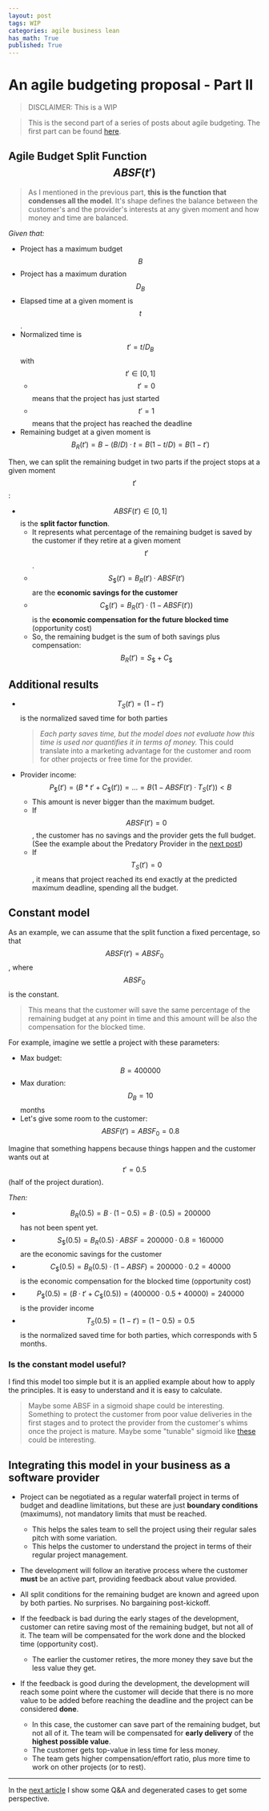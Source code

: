 ```yaml
---
layout: post
tags: WIP
categories: agile business lean
has_math: True
published: True
---
```


# An agile budgeting proposal - Part II

> DISCLAIMER: This is a WIP

> This is the second part of a series of posts about agile budgeting. The first part can be found [here](agile/business/lean/2022/11/24/en-an-agile-budgeting-proposal-part-I).

## Agile Budget Split Function $$ABSF(t')$$

> As I mentioned in the previous part, **this is the function that condenses all the model**. It's shape defines the balance between the customer's and the provider's interests at any given moment and how money and time are balanced.

*Given that:*

* Project has a maximum budget $$B$$
* Project has a maximum duration $$D_B$$
* Elapsed time at a given moment is $$t$$.
* Normalized time is $$t'=t/D_B$$ with $$t'\in[0,1]$$
    * $$t'=0$$ means that the project has just started
    * $$t'=1$$ means that the project has reached the deadline
* Remaining budget at a given moment is $$B_R(t')=B-(B/D)·t=B(1-t/D) = B(1-t')$$

Then, we can split the remaining budget in two parts if the project stops at a given moment $$t'$$:

* $$ABSF(t')\in[0,1]$$ is the **split factor function**.
    * It represents what percentage of the remaining budget is saved by the customer if they retire at a given moment $$t'$$.
    * $$S_\$(t')  = B_R(t')·ABSF(t')$$ are the **economic savings for the customer**
    * $$C_\$(t') = B_R(t')·(1-ABSF(t'))$$ is the **economic compensation for the future blocked time** (opportunity cost)
    * So, the remaining budget is the sum of both savings plus compensation: $$B_R(t') = S_\$ + C_\$ $$

## Additional results

* $$T_S(t') = (1-t')$$ is the normalized saved time for both parties
    > *Each party saves time, but the model does not evaluate how this time is used nor quantifies it in terms of money.* This could translate into a marketing advantage for the customer and room for other projects or free time for the provider.
* Provider income: $$P_\$(t')=(B*t'+C_\$(t'))=...=B(1-ABSF(t')·T_S(t')) < B$$
    * This amount is never bigger than the maximum budget.
    * If $$ABSF(t') = 0$$, the customer has no savings and the provider gets the full budget. (See the example about the Predatory Provider in the [next post](/en/an-agile-budgeting-proposal-part-III))
    * If $$T_S(t') = 0$$, it means that project reached its end exactly at the predicted maximum deadline, spending all the budget.
    
    


## Constant model

As an example, we can assume that the split function a fixed percentage, so that $$ABSF(t') = ABSF_0$$, where $$ABSF_0$$ is the constant.

> This means that the customer will save the same percentage of the remaining budget at any point in time and this amount will be also the compensation for the blocked time.

For example, imagine we settle a project with these parameters:

* Max budget: $$B=400000$$
* Max duration: $$D_B=10$$months
* Let's give some room to the customer: $$ABSF(t') = ABSF_0 = 0.8$$

Imagine that something happens because things happen and the customer wants out at $$t'=0.5$$ (half of the project duration).

*Then:*

* $$B_R(0.5) = B·(1-0.5) = B·(0.5) = 200000$$ has not been spent yet.
* $$S_\$(0.5) = B_R(0.5)·ABSF = 200000·0.8 = 160000$$ are the economic savings for the customer
* $$C_\$(0.5) = B_R(0.5)·(1-ABSF) = 200000·0.2 = 40000$$ is the economic compensation for the blocked time (opportunity cost)
* $$P_\$(0.5) = (B·t'+C_\$(0.5)) = (400000·0.5+40000) = 240000$$ is the provider income
* $$T_S(0.5) = (1-t') = (1-0.5) = 0.5$$ is the normalized saved time for both parties, which corresponds with 5 months.

### Is the constant model useful?

I find this model too simple but it is an applied example about how to apply the principles. It is easy to understand and it is easy to calculate.

> Maybe some ABSF in a sigmoid shape could be interesting. Something to protect the customer from poor value deliveries in the first stages and to protect the provider from the customer's whims once the project is mature. Maybe some "tunable" sigmoid like [these](https://dhemery.github.io/DHE-Modules/technical/sigmoid/#function) could be interesting.

## Integrating this model in your business as a software provider

* Project can be negotiated as a regular waterfall project in terms of budget and deadline limitations, but these are just **boundary conditions** (maximums), not mandatory limits that must be reached.
    * This helps the sales team to sell the project using their regular sales pitch with some variation.
    * This helps the customer to understand the project in terms of their regular project management.

* The development will follow an iterative process where the customer **must** be an active part, providing feedback about value provided.

* All split conditions for the remaining budget are known and agreed upon by both parties. No surprises. No bargaining post-kickoff.

* If the feedback is bad during the early stages of the development, customer can retire saving most of the remaining budget, but not all of it. The team will be compensated for the work done and the blocked time (opportunity cost).
    * The earlier the customer retires, the more money they save but the less value they get.

* If the feedback is good during the development, the development will reach some point where the customer will decide that there is no more value to be added before reaching the deadline and the project can be considered **done**.

    * In this case, the customer can save part of the remaining budget, but not all of it. The team will be compensated for **early delivery** of the **highest possible value**.
    * The customer gets top-value in less time for less money.
    * The team gets higher compensation/effort ratio, plus more time to work on other projects (or to rest).

---

In the [next article](agile/business/lean/2022/11/24/en-an-agile-budgeting-proposal-part-III) I show some Q&A and degenerated cases to get some perspective.
